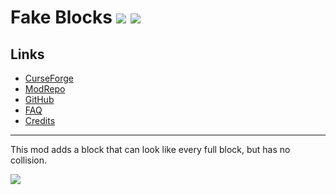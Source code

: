 # Fake Blocks ![](http://cf.way2muchnoise.eu/full_252672_downloads.svg) ![](http://cf.way2muchnoise.eu/versions/252672.svg)

## Links
- [CurseForge](https://www.curseforge.com/minecraft/mc-mods/fakeblocks)
- [ModRepo](https://modrepo.de/minecraft/fakeblocks/overview)
- [GitHub](https://github.com/henkelmax/fake-blocks)
- [FAQ](https://modrepo.de/minecraft/fakeblocks/faq)
- [Credits](https://modrepo.de/minecraft/fakeblocks/credits)

---

This mod adds a block that can look like every full block, but has no collision.

![](https://media2.giphy.com/media/dalUNquTRLfSvA3U6I/giphy.gif)
